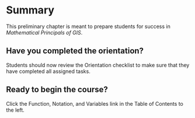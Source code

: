 # Summary

This preliminary chapter is meant to prepare students for success in *Mathematical Principals of GIS*. 

## Have you completed the orientation?
Students should now review the Orientation checklist to make sure that they have completed all assigned tasks.

## Ready to begin the course?
Click the Function, Notation, and Variables link in the Table of Contents to the left.